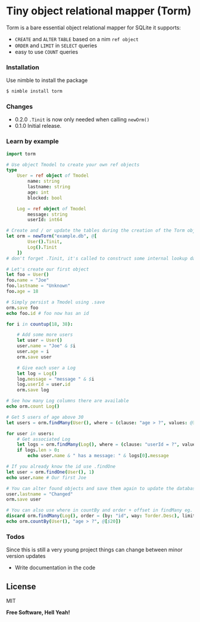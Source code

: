 # Tiny object relational mapper (Torm)

Torm is a bare essential object relational mapper for SQLite it supports:

  - `CREATE` and `ALTER` `TABLE` based on a nim `ref object`
  - `ORDER` and `LIMIT` in `SELECT` queries 
  - easy to use `COUNT` queries

### Installation
Use nimble to install the package
```sh
$ nimble install torm
```

### Changes

  - 0.2.0
  `.Tinit` is now only needed when calling `newOrm()`
  - 0.1.0
  Initial release.

### Learn by example
```nim
import torm

# Use object Tmodel to create your own ref objects
type
    User = ref object of Tmodel
        name: string
        lastname: string
        age: int
        blocked: bool

    Log = ref object of Tmodel
        message: string
        userId: int64

# Create and / or update the tables during the creation of the Torm object
let orm = newTorm("example.db", @[
        User().Tinit,
        Log().Tinit
    ])
# don't forget .Tinit, it's called to construct some internal lookup data for the ORM

# Let's create our first object
let foo = User()
foo.name = "Joe"
foo.lastname = "Unknown"
foo.age = 18

# Simply persist a Tmodel using .save
orm.save foo
echo foo.id # foo now has an id

for i in countup(18, 38):

    # Add some more users
    let user = User()
    user.name = "Joe" & $i
    user.age = i
    orm.save user

    # Give each user a Log
    let log = Log()
    log.message = "message " & $i
    log.userId = user.id
    orm.save log

# See how many Log columns there are available
echo orm.count Log()

# Get 5 users of age above 30
let users = orm.findMany(User(), where = (clause: "age > ?", values: @[$30]), limit = 5)

for user in users:
    # Get associated Log
    let logs = orm.findMany(Log(), where = (clause: "userId = ?", values: @[$user.id]))
    if logs.len > 0:
        echo user.name & " has a message: " & logs[0].message

# If you already know the id use .findOne
let user = orm.findOne(User(), 1)
echo user.name # Our first Joe

# You can alter found objects and save them again to update the database
user.lastname = "Changed"
orm.save user

# You can also use where in countBy and order + offset in findMany eg.
discard orm.findMany(Log(), order = (by: "id", way: Torder.Desc), limit = 5, offset = 1)
echo orm.countBy(User(), "age > ?", @[$20])
```

### Todos
Since this is still a very young project things can change between minor version updates

 - Write documentation in the code

License
----

MIT

**Free Software, Hell Yeah!**
